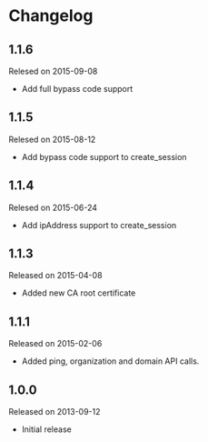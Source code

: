Changelog
=========
## 1.1.6

Relesed on 2015-09-08

 * Add full bypass code support

## 1.1.5

Relesed on 2015-08-12

 * Add bypass code support to create_session

## 1.1.4

Relesed on 2015-06-24

 * Add ipAddress support to create_session

## 1.1.3

Released on 2015-04-08

 * Added new CA root certificate

## 1.1.1

Released on 2015-02-06

 * Added ping, organization and domain API calls.

## 1.0.0

Released on 2013-09-12

 * Initial release
